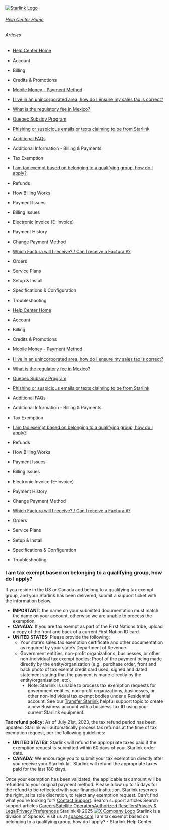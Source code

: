 [![Starlink Logo](https://www.starlink.com/_next/image?url=%2Fassets%2Fimages%2Flogo%2Flogo_white.png&w=3840&q=75)](https://www.starlink.com/support/article/<https:/www.starlink.com/>)
###### [Help Center Home](https://www.starlink.com/support/article/</support>)
###### Articles
  * [Help Center Home](https://www.starlink.com/support/article/</support>)
  * Account
  * Billing
  * Credits & Promotions
  * [Mobile Money - Payment Method](https://www.starlink.com/support/article/</support/article/9b82b08e-3d7a-f94f-c938-9322746f1b76>)
  * [I live in an unincorporated area, how do I ensure my sales tax is correct?](https://www.starlink.com/support/article/</support/article/96c599f8-db14-d297-4138-3b04e92b17ad>)
  * [What is the regulatory fee in Mexico? ](https://www.starlink.com/support/article/</support/article/c0a598ac-937e-958f-4b8d-c01dbd92dac1>)
  * [Quebec Subsidy Program](https://www.starlink.com/support/article/</support/article/7e140ce0-40ab-1c71-3fd5-0c7177cd83f9>)
  * [Phishing or suspicious emails or texts claiming to be from Starlink](https://www.starlink.com/support/article/</support/article/7eedb59e-9c8d-0f34-b40d-37921d0fe98a>)
  * [Additional FAQs](https://www.starlink.com/support/article/</support/article/9334ff65-c6e4-00d3-23ca-4ac4007c88fa>)
  * Additional Information - Billing & Payments
  * Tax Exemption
  * [I am tax exempt based on belonging to a qualifying group, how do I apply?](https://www.starlink.com/support/article/</support/article/12a2f4a4-6c9a-5421-f28b-bfea7f73335b>)
  * Refunds
  * How Billing Works
  * Payment Issues
  * Billing Issues
  * Electronic Invoice (E-Invoice)
  * Payment History
  * Change Payment Method
  * [Which Factura will I receive? / Can I receive a Factura A?](https://www.starlink.com/support/article/</support/article/4f44e3a8-e82f-1d80-3608-f04a7d6a4b3b>)
  * Orders
  * Service Plans
  * Setup & Install
  * Specifications & Configuration
  * Troubleshooting


  * [Help Center Home](https://www.starlink.com/support/article/</support>)
  * Account
  * Billing
  * Credits & Promotions
  * [Mobile Money - Payment Method](https://www.starlink.com/support/article/</support/article/9b82b08e-3d7a-f94f-c938-9322746f1b76>)
  * [I live in an unincorporated area, how do I ensure my sales tax is correct?](https://www.starlink.com/support/article/</support/article/96c599f8-db14-d297-4138-3b04e92b17ad>)
  * [What is the regulatory fee in Mexico? ](https://www.starlink.com/support/article/</support/article/c0a598ac-937e-958f-4b8d-c01dbd92dac1>)
  * [Quebec Subsidy Program](https://www.starlink.com/support/article/</support/article/7e140ce0-40ab-1c71-3fd5-0c7177cd83f9>)
  * [Phishing or suspicious emails or texts claiming to be from Starlink](https://www.starlink.com/support/article/</support/article/7eedb59e-9c8d-0f34-b40d-37921d0fe98a>)
  * [Additional FAQs](https://www.starlink.com/support/article/</support/article/9334ff65-c6e4-00d3-23ca-4ac4007c88fa>)
  * Additional Information - Billing & Payments
  * Tax Exemption
  * [I am tax exempt based on belonging to a qualifying group, how do I apply?](https://www.starlink.com/support/article/</support/article/12a2f4a4-6c9a-5421-f28b-bfea7f73335b>)
  * Refunds
  * How Billing Works
  * Payment Issues
  * Billing Issues
  * Electronic Invoice (E-Invoice)
  * Payment History
  * Change Payment Method
  * [Which Factura will I receive? / Can I receive a Factura A?](https://www.starlink.com/support/article/</support/article/4f44e3a8-e82f-1d80-3608-f04a7d6a4b3b>)
  * Orders
  * Service Plans
  * Setup & Install
  * Specifications & Configuration
  * Troubleshooting


### I am tax exempt based on belonging to a qualifying group, how do I apply?
If you reside in the US or Canada and belong to a qualifying tax exempt group, and your Starlink has been delivered, submit a support ticket with the information below. 
  * **IMPORTANT:** the name on your submitted documentation must match the name on your account, otherwise we are unable to process the exemption.
  * **CANADA:** If you are tax exempt as part of the First Nations tribe, upload a copy of the front and back of a current First Nation ID card.
  * **UNITED STATES:** Please provide the following:
    * Your state’s sales tax exemption certificate and other documentation as required by your state’s Department of Revenue.
    * Government entities, non-profit organizations, businesses, or other non-individual tax exempt bodies: Proof of the payment being made directly by the entity/organization (e.g., purchase order, front and back photo of tax exempt credit card used, signed and dated statement stating that the payment is made directly by the entity/organization, etc).
      * Note: Starlink is unable to process tax exemption requests for government entities, non-profit organizations, businesses, or other non-individual tax exempt bodies under a Residential account. See our [Transfer Starlink](https://www.starlink.com/support/article/<https:/support.starlink.com/?topic=f3cad923-ed28-f957-365c-787f8fe2e4a2>) helpful support topic to create a new Business account with a business tax ID using your current Starlink equipment.


**Tax refund policy:**
As of July 21st, 2023, the tax refund period has been updated. Starlink will automatically process tax refunds at the time of tax exemption request, per the following guidelines:
  * **UNITED STATES:** Starlink will refund the appropriate taxes paid if the exemption request is submitted within 60 days of your Starlink order date. 
  * **CANADA:** We encourage you to submit your tax exemption directly after you receive your Starlink kit. Starlink will refund the appropriate taxes paid for the last 180 days.


Once your exemption has been validated, the applicable tax amount will be refunded to your original payment method. Please allow up to 15 days for the refund to be reflected with your financial institution.
Starlink reserves the right, at its sole discretion, to reject any exemption request.
Can't find what you're looking for? [Contact Support](https://www.starlink.com/support/article/</support/tickets?sourceType=web_article_help_center&sourceValue=12a2f4a4-6c9a-5421-f28b-bfea7f73335b>).
Search support articles
Search support articles
[Careers](https://www.starlink.com/support/article/<https:/www.spacex.com/careers>)[Satellite Operators](https://www.starlink.com/support/article/<https:/starlink.com/satellite-operators>)[Authorized Resellers](https://www.starlink.com/support/article/<https:/starlink.com/resellers>)[Privacy & Legal](https://www.starlink.com/support/article/<https:/starlink.com/legal>)[Privacy Preferences](https://www.starlink.com/support/article/<>)
Starlink © 2025
[![X Company Logo](https://www.starlink.com/assets/images/icons/x-logo.svg)](https://www.starlink.com/support/article/<https:/twitter.com/Starlink>)
Starlink is a division of SpaceX. Visit us at [spacex.com](https://www.starlink.com/support/article/<https:/www.spacex.com/>)
I am tax exempt based on belonging to a qualifying group, how do I apply? - Starlink Help Center
